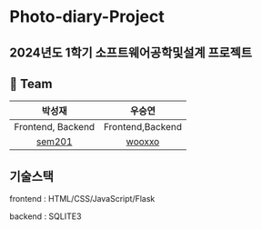 # Photo-diary-Project

## 2024년도 1학기 소프트웨어공학및설계 프로젝트 

## 🦹‍ Team
|박성재|우승연|
|:---:|:---:|
|Frontend, Backend|Frontend,Backend|
|[sem201](https://github.com/sem201)|[wooxxo](https://github.com/wooxxo)|


## 기술스택
 frontend : HTML/CSS/JavaScript/Flask
  
  backend : SQLITE3
